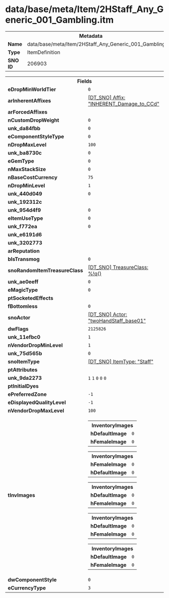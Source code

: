 <h1>data/base/meta/Item/2HStaff_Any_Generic_001_Gambling.itm</h1><table><tr><th colspan="100%">Metadata</th></tr><tr><td><b>Name</b></td><td>data/base/meta/Item/2HStaff_Any_Generic_001_Gambling.itm</td></tr><tr><td><b>Type</b></td><td>ItemDefinition</td></tr><tr><td><b>SNO ID</b></td><td>206903</td></tr></table>

<table><tr><th colspan="100%">Fields</th></tr><tr><td><b>eDropMinWorldTier</b></td><td><code>0</code></td></tr><tr><td><b>arInherentAffixes</b></td><td><a href="..\Affix\INHERENT_Damage_to_CCd.aff">[DT_SNO] Affix: "INHERENT_Damage_to_CCd"</a>
</td></tr><tr><td><b>arForcedAffixes</b></td><td></td></tr><tr><td><b>nCustomDropWeight</b></td><td><code>0</code></td></tr><tr><td><b>unk_da84fbb</b></td><td><code>0</code></td></tr><tr><td><b>eComponentStyleType</b></td><td><code>0</code></td></tr><tr><td><b>nDropMaxLevel</b></td><td><code>100</code></td></tr><tr><td><b>unk_ba8730c</b></td><td><code>0</code></td></tr><tr><td><b>eGemType</b></td><td><code>0</code></td></tr><tr><td><b>nMaxStackSize</b></td><td><code>0</code></td></tr><tr><td><b>nBaseCostCurrency</b></td><td><code>75</code></td></tr><tr><td><b>nDropMinLevel</b></td><td><code>1</code></td></tr><tr><td><b>unk_440d049</b></td><td><code>0</code></td></tr><tr><td><b>unk_192312c</b></td><td></td></tr><tr><td><b>unk_954d4f9</b></td><td><code>0</code></td></tr><tr><td><b>eItemUseType</b></td><td><code>0</code></td></tr><tr><td><b>unk_f772ea</b></td><td><code>0</code></td></tr><tr><td><b>unk_e6191d6</b></td><td></td></tr><tr><td><b>unk_3202773</b></td><td></td></tr><tr><td><b>arReputation</b></td><td></td></tr><tr><td><b>bIsTransmog</b></td><td><code>0</code></td></tr><tr><td><b>snoRandomItemTreasureClass</b></td><td><a href="#UKNOWN">[DT_SNO] TreasureClass: %!q(<nil>)</a></td></tr><tr><td><b>unk_ae0eeff</b></td><td><code>0</code></td></tr><tr><td><b>eMagicType</b></td><td><code>0</code></td></tr><tr><td><b>ptSocketedEffects</b></td><td></td></tr><tr><td><b>fBottomless</b></td><td><code>0</code></td></tr><tr><td><b>snoActor</b></td><td><a href="..\Actor\twoHandStaff_base01.acr">[DT_SNO] Actor: "twoHandStaff_base01"</a></td></tr><tr><td><b>dwFlags</b></td><td><code>2125826</code></td></tr><tr><td><b>unk_11efbc0</b></td><td><code>1</code></td></tr><tr><td><b>nVendorDropMinLevel</b></td><td><code>1</code></td></tr><tr><td><b>unk_75d565b</b></td><td><code>0</code></td></tr><tr><td><b>snoItemType</b></td><td><a href="..\ItemType\Staff.itt">[DT_SNO] ItemType: "Staff"</a></td></tr><tr><td><b>ptAttributes</b></td><td></td></tr><tr><td><b>unk_9da2273</b></td><td><code>1</code>
<code>1</code>
<code>0</code>
<code>0</code>
<code>0</code>
</td></tr><tr><td><b>ptInitialDyes</b></td><td></td></tr><tr><td><b>ePreferredZone</b></td><td><code>-1</code></td></tr><tr><td><b>eDisplayedQualityLevel</b></td><td><code>-1</code></td></tr><tr><td><b>nVendorDropMaxLevel</b></td><td><code>100</code></td></tr><tr><td><b>tInvImages</b></td><td><table><tr><th colspan="100%">InventoryImages</th></tr><tr><td><b>hDefaultImage</b></td><td><code>0</code></td></tr><tr><td><b>hFemaleImage</b></td><td><code>0</code></td></tr></table>


<table><tr><th colspan="100%">InventoryImages</th></tr><tr><td><b>hFemaleImage</b></td><td><code>0</code></td></tr><tr><td><b>hDefaultImage</b></td><td><code>0</code></td></tr></table>


<table><tr><th colspan="100%">InventoryImages</th></tr><tr><td><b>hDefaultImage</b></td><td><code>0</code></td></tr><tr><td><b>hFemaleImage</b></td><td><code>0</code></td></tr></table>


<table><tr><th colspan="100%">InventoryImages</th></tr><tr><td><b>hDefaultImage</b></td><td><code>0</code></td></tr><tr><td><b>hFemaleImage</b></td><td><code>0</code></td></tr></table>


<table><tr><th colspan="100%">InventoryImages</th></tr><tr><td><b>hDefaultImage</b></td><td><code>0</code></td></tr><tr><td><b>hFemaleImage</b></td><td><code>0</code></td></tr></table>


</td></tr><tr><td><b>dwComponentStyle</b></td><td><code>0</code></td></tr><tr><td><b>eCurrencyType</b></td><td><code>3</code></td></tr></table>

